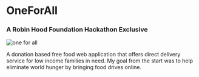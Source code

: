 # OneForAll

### A Robin Hood Foundation Hackathon Exclusive 

![one for all](https://user-images.githubusercontent.com/20372701/35690828-e14cfb32-0744-11e8-8207-2c6e21aaea94.png)


A donation based free food web application that offers direct delivery service for low income families in need.
My goal from the start was to help eliminate world hunger by bringing food drives online. 
